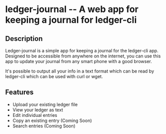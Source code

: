 ledger-journal -- A web app for keeping a journal for ledger-cli
================================================================
## Description

Ledger-journal is a simple app for keeping a journal for the ledger-cli app. Designed to be accessible from anywhere on the internet, you can use this app to update your journal from any smart phone with a good browser.

It's possible to output all your info in a text format which can be read by ledger-cli which can be used with curl or wget.

## Features
* Upload your existing ledger file
* View your ledger as text
* Edit individual entries
* Copy an existing entry (Coming Soon)
* Search entries (Coming Soon)